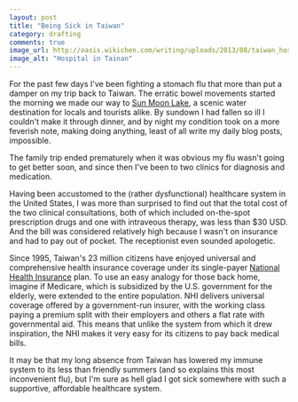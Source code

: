 ```yaml
---
layout: post
title: "Being Sick in Taiwan"
category: drafting
comments: true
image_url: http://oasis.wikichen.com/writing/uploads/2013/08/taiwan_hospital.jpg
image_alt: "Hospital in Tainan"
---
```


For the past few days I've been fighting a stomach flu that more than put a damper on my trip back to Taiwan. The erratic bowel movements started the morning we made our way to [Sun Moon Lake](http://en.wikipedia.org/wiki/Sun_Moon_Lake), a scenic water destination for locals and tourists alike. By sundown I had fallen so ill I couldn't make it through dinner, and by night my condition took on a more feverish note, making doing anything, least of all write my daily blog posts, impossible.

The family trip ended prematurely when it was obvious my flu wasn't going to get better soon, and since then I've been to two clinics for diagnosis and medication.

Having been accustomed to the (rather dysfunctional) healthcare system in the United States, I was more than surprised to find out that the total cost of the two clinical consultations, both of which included on-the-spot prescription drugs and one with intraveous therapy, was less than $30 USD. And the bill was considered relatively high because I wasn't on insurance and had to pay out of pocket. The receptionist even sounded apologetic.

Since 1995, Taiwan's 23 million citizens have enjoyed universal and comprehensive health insurance coverage under its single-payer [National Health Insurance][nhi] plan. To use an easy analogy for those back home, imagine if Medicare, which is subsidized by the U.S. government for the elderly, were extended to the entire population. NHI delivers universal coverage offered by a government-run insurer, with the working class paying a premium split with their employers and others a flat rate with governmental aid. This means that unlike the system from which it drew inspiration, the NHI makes it very easy for its citizens to pay back medical bills.

It may be that my long absence from Taiwan has lowered my immune system to its less than friendly summers (and so explains this most inconvenient flu), but I'm sure as hell glad I got sick somewhere with such a supportive, affordable healthcare system.

[nhi]: http://en.wikipedia.org/wiki/Healthcare_in_Taiwan
